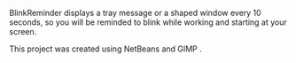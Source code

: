 BlinkReminder displays a tray message or a shaped window every 10 seconds,
so you will be reminded to blink while working and starting at your screen.

This project was created using NetBeans and GIMP .
